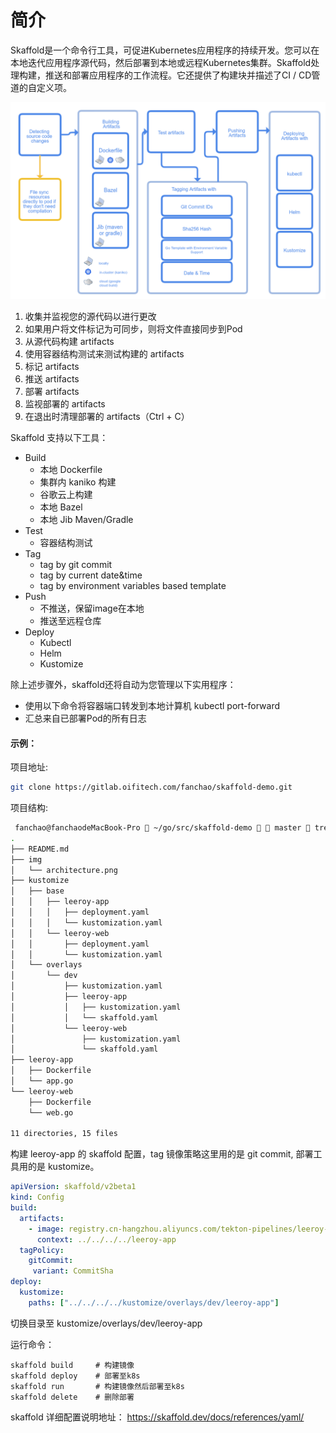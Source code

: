 # 简介
Skaffold是一个命令行工具，可促进Kubernetes应用程序的持续开发。您可以在本地迭代应用程序源代码，然后部署到本地或远程Kubernetes集群。Skaffold处理构建，推送和部署应用程序的工作流程。它还提供了构建块并描述了CI / CD管道的自定义项。

![binaryTree](./img/architecture.png "binaryTree")

1. 收集并监视您的源代码以进行更改
2. 如果用户将文件标记为可同步，则将文件直接同步到Pod
3. 从源代码构建 artifacts
4. 使用容器结构测试来测试构建的 artifacts
5. 标记 artifacts 
6. 推送 artifacts
7. 部署 artifacts
8. 监视部署的 artifacts
9. 在退出时清理部署的 artifacts（Ctrl + C）

Skaffold 支持以下工具：
* Build
    - 本地 Dockerfile
    - 集群内 kaniko 构建
    - 谷歌云上构建
    - 本地 Bazel
    - 本地 Jib Maven/Gradle
* Test
    - 容器结构测试
* Tag
    - tag by git commit 
    - tag by current date&time
    - tag by environment variables based template
* Push
    - 不推送，保留image在本地
    - 推送至远程仓库
* Deploy
    - Kubectl
    - Helm
    - Kustomize
    
除上述步骤外，skaffold还将自动为您管理以下实用程序：
- 使用以下命令将容器端口转发到本地计算机 kubectl port-forward
- 汇总来自已部署Pod的所有日志

#### 示例：
项目地址:
``` sh
git clone https://gitlab.oifitech.com/fanchao/skaffold-demo.git
```
项目结构:
``` sh
 fanchao@fanchaodeMacBook-Pro  ~/go/src/skaffold-demo   master  tree .
.
├── README.md
├── img
│   └── architecture.png
├── kustomize
│   ├── base
│   │   ├── leeroy-app
│   │   │   ├── deployment.yaml
│   │   │   └── kustomization.yaml
│   │   └── leeroy-web
│   │       ├── deployment.yaml
│   │       └── kustomization.yaml
│   └── overlays
│       └── dev
│           ├── kustomization.yaml
│           ├── leeroy-app
│           │   ├── kustomization.yaml
│           │   └── skaffold.yaml
│           └── leeroy-web
│               ├── kustomization.yaml
│               └── skaffold.yaml
├── leeroy-app
│   ├── Dockerfile
│   └── app.go
└── leeroy-web
    ├── Dockerfile
    └── web.go

11 directories, 15 files
```

构建 leeroy-app 的 skaffold 配置，tag 镜像策略这里用的是 git commit, 部署工具用的是 kustomize。
```yaml
apiVersion: skaffold/v2beta1
kind: Config
build:
  artifacts:
    - image: registry.cn-hangzhou.aliyuncs.com/tekton-pipelines/leeroy-app
      context: ../../../../leeroy-app
  tagPolicy:
    gitCommit: 
     variant: CommitSha
deploy:
  kustomize:
    paths: ["../../../../kustomize/overlays/dev/leeroy-app"]
```
切换目录至 kustomize/overlays/dev/leeroy-app

运行命令：
```
skaffold build     # 构建镜像
skaffold deploy    # 部署至k8s
skaffold run       # 构建镜像然后部署至k8s
skaffold delete    # 删除部署
```

skaffold 详细配置说明地址： https://skaffold.dev/docs/references/yaml/